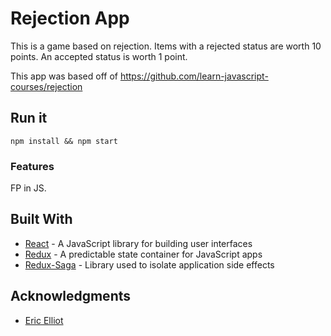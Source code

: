 # Rejection App

This is a game based on rejection. Items with a rejected status are worth 10 points. An accepted status is worth 1 point.

This app was based off of https://github.com/learn-javascript-courses/rejection

## Run it

```
npm install && npm start
```

### Features

FP in JS.

## Built With

- [React](https://reactjs.org/) - A JavaScript library for building user interfaces
- [Redux](https://redux.js.org/) - A predictable state container for JavaScript apps
- [Redux-Saga](https://redux-saga.js.org/) - Library used to isolate application side effects

## Acknowledgments

- [Eric Elliot](https://github.com/ericelliott 'Eric Elliot')
